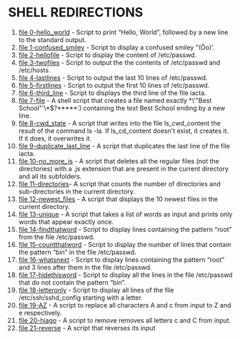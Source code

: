 # SHELL REDIRECTIONS

1. [file 0-hello_world](./0-hello_world) -  Script to print “Hello, World”, followed by a new line to the standard output.
2. [file 1-confused_smiley](./1-confused_smiley) - Script to display a confused smiley "(Ôo)'.
3. [file 2-hellofile](./2-hellofile) - Script to display the content of /etc/passwd.
4. [file 3-twofiles](./3-twofiles) - Script to output the the contents of /etc/passwd and /etc/hosts.
5. [file 4-lastlines](./4-lastlines) - Script to output the last 10 lines of /etc/passwd.
6. [file 5-firstlines](./5-firstlines) - Script to output the first 10 lines of /etc/passwd.
7. [file 6-third_line](./6-third_line) - Script to displays the third line of the file iacta.
8. [file 7-file](./7-file) - A shell script that creates a file named exactly \*\\'"Best School"\'\\*$\?\*\*\*\*\*:) containing the text Best School ending by a new line.
9. [file 8-cwd_state](./8-cwd_state) - A script that writes into the file ls_cwd_content the result of the command ls -la. If ls_cd_content doesn't exist, it creates it. If it does, it overwrites it.
10. [file 9-duplicate_last_line](./9-duplicate_last_line) - A script that duplicates the last line of the file iacta.
11. [file 10-no_more_js](./10-no_more_js) - A script that deletes all the regular files (not the directories) with a .js extension that are present in the current directory and all its subfolders.
12. [file 11-directories](./11-directories)- A script that counts the number of directories and sub-directories in the current directory.
13. [file 12-newest_files](./12-newest_files) - A script that displays the 10 newest files in the current directory.
14. [file 13-unique](./13-unique) - A script that takes a list of words as input and prints only words that appear exactly once.
15. [file 14-findthatword](./14-findthatword) - Script to display lines containing the pattern “root” from the file /etc/passwd.
16. [file 15-countthatword](./15-countthatword) - Script to display the number of lines that contain the pattern “bin” in the file /etc/passwd.
17. [file 16-whatsnext](./16-whatsnext) - Script to display lines containing the pattern “root” and 3 lines after them in the file /etc/passwd.
18. [file 17-hidethisword](./17-hidethisword) - Script to display all the lines in the file /etc/passwd that do not contain the pattern “bin”.
19. [file 18-letteronly](./18-letteronly) - Script to display all lines of the file /etc/ssh/sshd_config starting with a letter.
20. [file 19-AZ](./19-AZ) - A script to replace all characters A and c from input to Z and e respectively.
21. [file 20-hiago](./20-hiago) - A script to remove removes all letters c and C from input.
22. [file 21-reverse](./21-reverse) - A script that reverses its input
